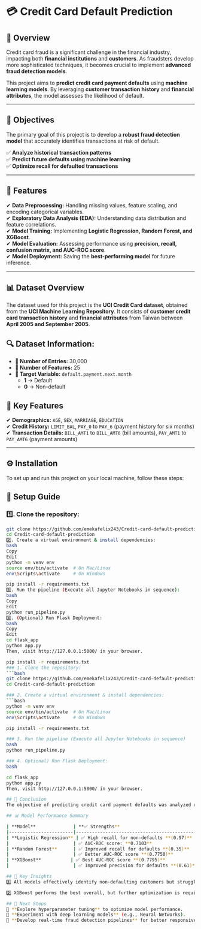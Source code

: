 # 💳 Credit Card Default Prediction  

## 📌 Overview  

Credit card fraud is a significant challenge in the financial industry, impacting both **financial institutions** and **customers**. As fraudsters develop more sophisticated techniques, it becomes crucial to implement **advanced fraud detection models**.  

This project aims to **predict credit card payment defaults** using **machine learning models**. By leveraging **customer transaction history** and **financial attributes**, the model assesses the likelihood of default.  

---

## 🎯 Objectives  

The primary goal of this project is to develop a **robust fraud detection model** that accurately identifies transactions at risk of default.  

✅ **Analyze historical transaction patterns**  
✅ **Predict future defaults using machine learning**  
✅ **Optimize recall for defaulted transactions**  

---

## 🚀 Features  

✔ **Data Preprocessing:** Handling missing values, feature scaling, and encoding categorical variables.  
✔ **Exploratory Data Analysis (EDA):** Understanding data distribution and feature correlations.  
✔ **Model Training:** Implementing **Logistic Regression, Random Forest, and XGBoost**.  
✔ **Model Evaluation:** Assessing performance using **precision, recall, confusion matrix, and AUC-ROC score**.  
✔ **Model Deployment:** Saving the **best-performing model** for future inference.  

---

## 📊 Dataset Overview  

The dataset used for this project is the **UCI Credit Card dataset**, obtained from the **UCI Machine Learning Repository**. It consists of **customer credit card transaction history** and **financial attributes** from Taiwan between **April 2005 and September 2005**.  

 ## 🔍 Dataset Information:  

- **📌 Number of Entries:** 30,000  
- **📌 Number of Features:** 25  
- **🎯 Target Variable:** `default.payment.next.month`  
  - **1** → Default  
  - **0** → Non-default  

## 🔑 Key Features  

✔ **Demographics:** `AGE`, `SEX`, `MARRIAGE`, `EDUCATION`  
✔ **Credit History:** `LIMIT_BAL`, `PAY_0` to `PAY_6` (payment history for six months)  
✔ **Transaction Details:** `BILL_AMT1` to `BILL_AMT6` (bill amounts), `PAY_AMT1` to `PAY_AMT6` (payment amounts)  

---

## ⚙️ Installation  
To set up and run this project on your local machine, follow these steps:  

## 🚀 Setup Guide

### 1️⃣. Clone the repository:
```bash
git clone https://github.com/emekafelix243/Credit-card-default-prediction.git
cd Credit-card-default-prediction
2️⃣. Create a virtual environment & install dependencies:
bash
Copy
Edit
python -m venv env
source env/bin/activate  # On Mac/Linux
env\Scripts\activate     # On Windows

pip install -r requirements.txt
3️⃣. Run the pipeline (Execute all Jupyter Notebooks in sequence):
bash
Copy
Edit
python run_pipeline.py
4️⃣. (Optional) Run Flask Deployment:
bash
Copy
Edit
cd flask_app
python app.py
Then, visit http://127.0.0.1:5000/ in your browser.

pip install -r requirements.txt
### 1️.	Clone the repository:
```bash
git clone https://github.com/emekafelix243/Credit-card-default-prediction.git
cd Credit-card-default-prediction

### 2️.	Create a virtual environment & install dependencies:
```bash
python -m venv env
source env/bin/activate  # On Mac/Linux
env\Scripts\activate     # On Windows

pip install -r requirements.txt

### 3️.	Run the pipeline (Execute all Jupyter Notebooks in sequence)
bash
python run_pipeline.py

### 4️.	Optional) Run Flask Deployment:
bash

cd flask_app
python app.py
Then, visit http://127.0.0.1:5000/ in your browser.

## 📌 Conclusion
The objective of predicting credit card payment defaults was analyzed using Logistic Regression, Random Forest, and XGBoost models. Below are the key takeaways:

## 📊 Model Performance Summary  

| **Model**              | **✅ Strengths**                                | **❌ Weaknesses**                              |
|------------------------|-----------------------------------------------|-----------------------------------------------|
| **Logistic Regression** | ✅ High recall for non-defaults **(0.97)**    | ❌ Poor recall for defaults **(0.24)**        |
|                        | ✅ AUC-ROC score: **0.7103**                   | ❌ Misses many defaulting customers           |
| **Random Forest**      | ✅ Improved recall for defaults **(0.35)**     | ❌ Still struggles with default recall        |
|                        | ✅ Better AUC-ROC score **(0.7750)**           | ❌ Slightly more false positives              |
| **XGBoost**           | ✅ Best AUC-ROC score **(0.7795)**             | ❌ Recall for defaults remains low **(0.37)** |
|                        | ✅ Improved precision for defaults **(0.61)**  | ❌ Slightly better than Random Forest         |

## 🔑 Key Insights
1️⃣ All models effectively identify non-defaulting customers but struggle with recall for defaults, which is critical for mitigating credit risk.

2️⃣ XGBoost performs the best overall, but further optimization is required to improve default

## 🚀 Next Steps  
🔹 **Explore hyperparameter tuning** to optimize model performance.  
🔹 **Experiment with deep learning models** (e.g., Neural Networks).  
🔹 **Develop real-time fraud detection pipelines** for better responsiveness.  
